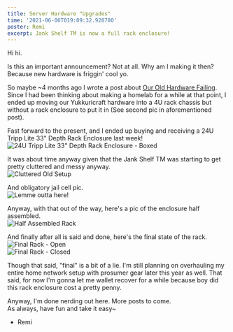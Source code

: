 ```yaml
---
title: Server Hardware "Upgrades"
time: '2021-06-06T019:09:32.928780'
poster: Remi
excerpt: Jank Shelf TM is now a full rack enclosure!
---
```


Hi hi.

Is this an important announcement? Not at all. Why am I making it then? Because new hardware is friggin' cool yo.

So maybe ~4 months ago I wrote a post about [Our Old Hardware Failing](https://yukkuricraft.net/announcements/Server-Upgrade-2021-02-27/). Since I had been thinking about making a homelab for a while at that point, I ended up moving our Yukkuricraft hardware into a 4U rack chassis but without a rack enclosure to put it in (See second pic in aforementioned post).

Fast forward to the present, and I ended up buying and receiving a 24U Tripp Lite 33" Depth Rack Enclosure last week!  
![24U Tripp Lite 33" Depth Rack Enclosure - Boxed](./images/server_rack/1.Package-Arrives.webp)

It was about time anyway given that the Jank Shelf TM was starting to get pretty cluttered and messy anyway.  
![Cluttered Old Setup](./images/server_rack/2.Old-Setup.webp)

And obligatory jail cell pic.  
![Lemme outta here!](./images/server_rack/3.Jail-Rack.webp)

Anyway, with that out of the way, here's a pic of the enclosure half assembled.  
![Half Assembled Rack](./images/server_rack/4.Naked-Partially-Filled-Rack.webp)

And finally after all is said and done, here's the final state of the rack.  
![Final Rack - Open](./images/server_rack/5.Final-Rack.Open.webp)  
![Final Rack - Closed](./images/server_rack/6.Final-Rack.Closed.webp)

Though that said, "final" is a bit of a lie. I'm still planning on overhauling my entire home network setup with prosumer gear later this year as well.  That said, for now I'm gonna let me wallet recover for a while because boy did this rack enclosure cost a pretty penny.

Anyway, I'm done nerding out here. More posts to come.  
As always, have fun and take it easy~
- Remi
